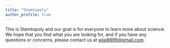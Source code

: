 ```yaml
---
title: "Stemtopoly"
author_profile: true
---
```

This is Stemtopoly and our goal is for everyone to learn more about science. We hope that you find what you are looking for, and if you have any questions or concerns, please contact us at wlai8899@gmail.com.




